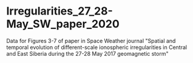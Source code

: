 # Irregularities_27_28-May_SW_paper_2020
Data for Figures 3-7 of paper in Space Weather journal "Spatial and temporal evolution of different-scale ionospheric irregularities in Central and East Siberia during the 27-28 May 2017 geomagnetic storm"
